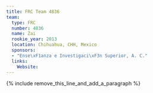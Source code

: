 ```yaml
---
title: FRC Team 4836
team:
  type: FRC
  number: 4836
  name: Zai
  rookie_year: 2013
  location: Chihuahua, CHH, Mexico
  sponsors:
  - "Ense\xF1anza e Investigaci\xF3n Superior, A. C."
  links:
    Website:
---
```


{% include remove_this_line_and_add_a_paragraph %}